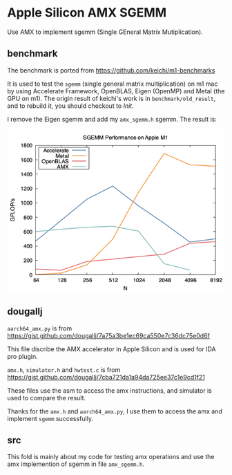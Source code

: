 # Apple Silicon AMX SGEMM
Use AMX to implement sgemm (Single GEneral Matrix Mutiplication).

## benchmark
The benchmark is ported from
https://github.com/keichi/m1-benchmarks

It is used to test the `sgemm` (single general matrix multiplication) on m1 mac by using Accelerate Framework, OpenBLAS, Eigen (OpenMP) and Metal (the GPU on m1). The origin result of keichi's work is in `benchmark/old_result`, and to rebuild it, you should checkout to *Init*.

I remove the Eigen sgemm and add my `amx_sgemm.h` sgemm. The result is:

![](benchmark/result/gemm.png)

## dougallj
`aarch64_amx.py` is from
https://gist.github.com/dougallj/7a75a3be1ec69ca550e7c36dc75e0d6f

This file discribe the AMX accelerator in Apple Silicon and is used for IDA pro plugin.

`amx.h`, `simulator.h` and `hwtest.c` is from https://gist.github.com/dougallj/7cba721da1a94da725ee37c1e9cd1f21

These files use the asm to access the amx instructions, and simulator is used to compare the result.

Thanks for the `amx.h` and `aarch64_amx.py`, I use them to access the amx and implement `sgemm` successfully. 

## src
This fold is mainly about my code for testing amx operations and use the amx implemention of sgemm in file `amx_sgemm.h`.
